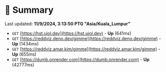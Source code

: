 # 📖 Summary
Last updated: **11/9/2024, 3:13:50 PTG "Asia/Kuala_Lumpur"**

- `GET` [https://hst.ujol.dev](https://hst.ujol.dev) - **Up** (641ms)
- `GET` [https://reddviz.deno.dev/gimme](https://reddviz.deno.dev/gimme) - **Up** (1434ms)
- `GET` [https://reddviz.amar.kim/gimme](https://reddviz.amar.kim/gimme) - **Up** (655ms)
- `GET` [https://dumb.onrender.com](https://dumb.onrender.com) - **Up** (42777ms)
